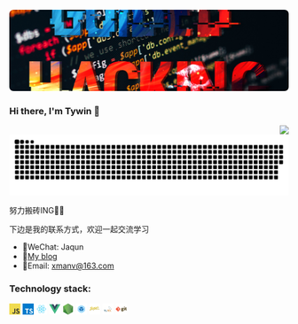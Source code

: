 ![header](./headerNews.png)

### Hi there, I'm Tywin 👋

<img align="right" src="https://github-readme-stats.vercel.app/api?username=xmanv&show_icons=true&theme=monokai" />
<picture>
  <source media="(prefers-color-scheme: dark)" srcset="https://raw.githubusercontent.com/xmanv/xmanv/output/github-contribution-grid-snake-dark.svg">
  <source media="(prefers-color-scheme: light)" srcset="https://raw.githubusercontent.com/xmanv/xmanv/output/github-contribution-grid-snake.svg">
  <img alt="github contribution grid snake animation" src="https://raw.githubusercontent.com/xmanv/xmanv/output/github-contribution-grid-snake.svg">
</picture>


努力搬砖ING🧑‍💻

下边是我的联系方式，欢迎一起交流学习

- 💬WeChat: Jaqun
- 📝[My blog](https://www.xmanv.com/)
- 📮Email: xmanv@163.com

### Technology stack:

<code><img height="20" src="https://raw.githubusercontent.com/github/explore/80688e429a7d4ef2fca1e82350fe8e3517d3494d/topics/javascript/javascript.png"></code>
<code><img height="20" src="https://raw.githubusercontent.com/github/explore/80688e429a7d4ef2fca1e82350fe8e3517d3494d/topics/typescript/typescript.png"></code>
<code><img height="20" src="https://raw.githubusercontent.com/github/explore/80688e429a7d4ef2fca1e82350fe8e3517d3494d/topics/react/react.png"></code>
<code><img height="20" src="https://raw.githubusercontent.com/github/explore/80688e429a7d4ef2fca1e82350fe8e3517d3494d/topics/vue/vue.png"></code>
<code><img height="20" src="https://raw.githubusercontent.com/github/explore/80688e429a7d4ef2fca1e82350fe8e3517d3494d/topics/nodejs/nodejs.png"></code>
<code><img height="20" src="https://raw.githubusercontent.com/github/explore/80688e429a7d4ef2fca1e82350fe8e3517d3494d/topics/webpack/webpack.png"></code>
<code><img height="20" src="https://raw.githubusercontent.com/github/explore/80688e429a7d4ef2fca1e82350fe8e3517d3494d/topics/babel/babel.png"></code>
<code><img height="20" src="https://raw.githubusercontent.com/github/explore/80688e429a7d4ef2fca1e82350fe8e3517d3494d/topics/mysql/mysql.png"></code>
<code><img height="20" src="https://raw.githubusercontent.com/github/explore/80688e429a7d4ef2fca1e82350fe8e3517d3494d/topics/git/git.png"></code>



